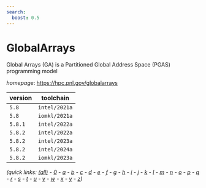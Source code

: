 ```yaml
---
search:
  boost: 0.5
---
```

# GlobalArrays

Global Arrays (GA) is a Partitioned Global Address Space (PGAS) programming model

*homepage*: <https://hpc.pnl.gov/globalarrays>

version | toolchain
--------|----------
``5.8`` | ``intel/2021a``
``5.8`` | ``iomkl/2021a``
``5.8.1`` | ``intel/2022a``
``5.8.2`` | ``intel/2022a``
``5.8.2`` | ``intel/2023a``
``5.8.2`` | ``intel/2024a``
``5.8.2`` | ``iomkl/2023a``


*(quick links: [(all)](../index.md) - [0](../0/index.md) - [a](../a/index.md) - [b](../b/index.md) - [c](../c/index.md) - [d](../d/index.md) - [e](../e/index.md) - [f](../f/index.md) - [g](../g/index.md) - [h](../h/index.md) - [i](../i/index.md) - [j](../j/index.md) - [k](../k/index.md) - [l](../l/index.md) - [m](../m/index.md) - [n](../n/index.md) - [o](../o/index.md) - [p](../p/index.md) - [q](../q/index.md) - [r](../r/index.md) - [s](../s/index.md) - [t](../t/index.md) - [u](../u/index.md) - [v](../v/index.md) - [w](../w/index.md) - [x](../x/index.md) - [y](../y/index.md) - [z](../z/index.md))*

